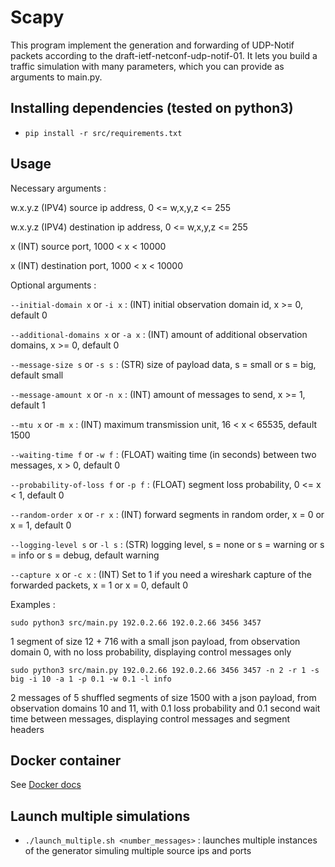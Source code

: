 # Scapy

This program implement the generation and forwarding of UDP-Notif packets according to the draft-ietf-netconf-udp-notif-01. It lets you build a traffic simulation with many parameters, which you can provide as arguments to main.py.

## Installing dependencies (tested on python3)
- `pip install -r src/requirements.txt`

## Usage
Necessary arguments :

w.x.y.z (IPV4) source ip address, 0 <= w,x,y,z <= 255

w.x.y.z (IPV4) destination ip address, 0 <= w,x,y,z <= 255

x (INT) source port, 1000 < x < 10000

x (INT) destination port, 1000 < x < 10000


Optional arguments :

`--initial-domain x` or `-i x` : (INT) initial observation domain id, x >= 0, default 0

`--additional-domains x` or `-a x` : (INT) amount of additional observation domains, x >= 0, default 0

`--message-size s` or `-s s` : (STR) size of payload data, s = small or s = big, default small

`--message-amount x` or `-n x` : (INT) amount of messages to send, x >= 1, default 1

`--mtu x` or `-m x` : (INT) maximum transmission unit, 16 < x < 65535, default 1500

`--waiting-time f` or `-w f` : (FLOAT) waiting time (in seconds) between two messages, x > 0, default 0

`--probability-of-loss f` or `-p f` : (FLOAT) segment loss probability, 0 <= x < 1, default 0

`--random-order x` or `-r x` : (INT) forward segments in random order, x = 0 or x = 1, default 0

`--logging-level s` or `-l s` : (STR) logging level, s = none or s = warning or s = info or s = debug, default warning

`--capture x` or `-c x` : (INT) Set to 1 if you need a wireshark capture of the forwarded packets, x = 1 or x = 0, default 0

Examples :

`sudo python3 src/main.py 192.0.2.66 192.0.2.66 3456 3457`

1 segment of size 12 + 716 with a small json payload, from observation domain 0, with no loss probability, displaying control messages only

`sudo python3 src/main.py 192.0.2.66 192.0.2.66 3456 3457 -n 2 -r 1 -s big -i 10 -a 1 -p 0.1 -w 0.1 -l info`

2 messages of 5 shuffled segments of size 1500 with a json payload, from observation domains 10 and 11, with 0.1 loss probability and 0.1 second wait time between messages, displaying control messages and segment headers

## Docker container
See [Docker docs](docker)

## Launch multiple simulations
- `./launch_multiple.sh <number_messages>` : launches multiple instances of the generator simuling multiple source ips and ports
